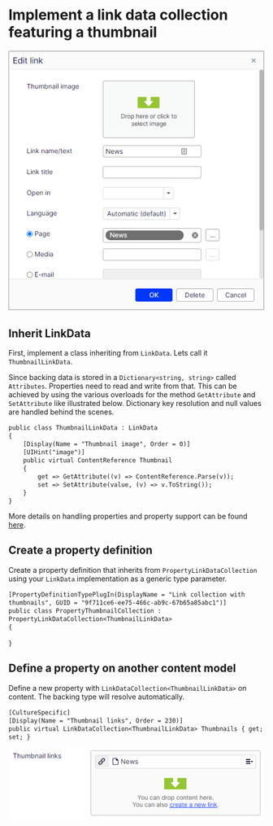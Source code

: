 # Implement a link data collection featuring a thumbnail

![Editor result](./images/thumbnail-link-modal.png)

## Inherit LinkData

First, implement a class inheriting from `LinkData`. Lets call it `ThumbnailLinkData`.

Since backing data is stored in a `Dictionary<string, string>` called `Attributes`.
Properties need to read and write from that.
This can be achieved by using the various overloads for the method `GetAttribute` and `SetAttribute` like illustrated below.
Dictionary key resolution and null values are handled behind the scenes.

```
public class ThumbnailLinkData : LinkData
{
    [Display(Name = "Thumbnail image", Order = 0)]
    [UIHint("image")]
    public virtual ContentReference Thumbnail
    {
        get => GetAttribute((v) => ContentReference.Parse(v));
        set => SetAttribute(value, (v) => v.ToString());
    }
}
```

More details on handling properties and property support can be found [here](./advanced-property-handling.md).

## Create a property definition

Create a property definition that inherits from `PropertyLinkDataCollection` using your `LinkData` implementation as a generic type parameter.

```
[PropertyDefinitionTypePlugIn(DisplayName = "Link collection with thumbnails", GUID = "9f711ce6-ee75-466c-ab9c-67b65a85abc1")]
public class PropertyThumbnailCollection : PropertyLinkDataCollection<ThumbnailLinkData>
{

}
```

## Define a property on another content model

Define a new property with `LinkDataCollection<ThumbnailLinkData>` on content.
The backing type will resolve automatically.

```
[CultureSpecific]
[Display(Name = "Thumbnail links", Order = 230)]
public virtual LinkDataCollection<ThumbnailLinkData> Thumbnails { get; set; }
```

![Property looks like this](./images/thumbnal-links.png)
